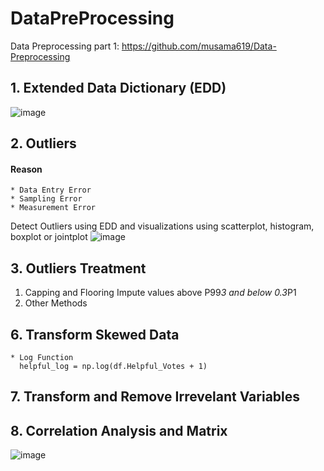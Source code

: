 # DataPreProcessing
Data Preprocessing part 1: https://github.com/musama619/Data-Preprocessing

 ## 1. Extended Data Dictionary (EDD)
![image](https://user-images.githubusercontent.com/34093998/87990828-381ab600-cafe-11ea-82e4-1641c32377aa.png)


 ## 2. Outliers 
 #### Reason
    * Data Entry Error
    * Sampling Error
    * Measurement Error
Detect Outliers using EDD and visualizations using scatterplot, histogram, boxplot or jointplot
![image](https://user-images.githubusercontent.com/34093998/87995442-f3484c80-cb08-11ea-9f25-bb1b5e9d8912.png)

## 3. Outliers Treatment
1. Capping and Flooring
   Impute values above P99*3 and below 0.3*P1
2. Other Methods
    
## 6. Transform Skewed Data
    * Log Function 
      helpful_log = np.log(df.Helpful_Votes + 1)

## 7. Transform and Remove Irrevelant Variables
 
## 8. Correlation Analysis and Matrix

![image](https://user-images.githubusercontent.com/34093998/87996267-1116b100-cb0b-11ea-9bde-e7fef5b5712f.png)

